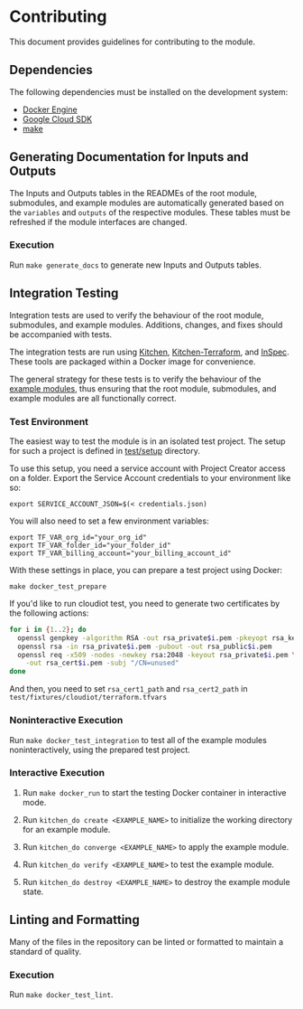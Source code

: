 # Contributing

This document provides guidelines for contributing to the module.

## Dependencies

The following dependencies must be installed on the development system:

- [Docker Engine][docker-engine]
- [Google Cloud SDK][google-cloud-sdk]
- [make]

## Generating Documentation for Inputs and Outputs

The Inputs and Outputs tables in the READMEs of the root module,
submodules, and example modules are automatically generated based on
the `variables` and `outputs` of the respective modules. These tables
must be refreshed if the module interfaces are changed.

### Execution

Run `make generate_docs` to generate new Inputs and Outputs tables.

## Integration Testing

Integration tests are used to verify the behaviour of the root module,
submodules, and example modules. Additions, changes, and fixes should
be accompanied with tests.

The integration tests are run using [Kitchen][kitchen],
[Kitchen-Terraform][kitchen-terraform], and [InSpec][inspec]. These
tools are packaged within a Docker image for convenience.

The general strategy for these tests is to verify the behaviour of the
[example modules](./examples/), thus ensuring that the root module,
submodules, and example modules are all functionally correct.

### Test Environment
The easiest way to test the module is in an isolated test project. The setup for such a project is defined in [test/setup](./test/setup/) directory.

To use this setup, you need a service account with Project Creator access on a folder. Export the Service Account credentials to your environment like so:

```
export SERVICE_ACCOUNT_JSON=$(< credentials.json)
```

You will also need to set a few environment variables:
```
export TF_VAR_org_id="your_org_id"
export TF_VAR_folder_id="your_folder_id"
export TF_VAR_billing_account="your_billing_account_id"
```

With these settings in place, you can prepare a test project using Docker:
```
make docker_test_prepare
```

If you'd like to run cloudiot test, you need to generate two certificates by the following actions:

```sh
for i in {1..2}; do
  openssl genpkey -algorithm RSA -out rsa_private$i.pem -pkeyopt rsa_keygen_bits:2048
  openssl rsa -in rsa_private$i.pem -pubout -out rsa_public$i.pem
  openssl req -x509 -nodes -newkey rsa:2048 -keyout rsa_private$i.pem \
    -out rsa_cert$i.pem -subj "/CN=unused"
done
```
And then, you need to set `rsa_cert1_path` and `rsa_cert2_path` in `test/fixtures/cloudiot/terraform.tfvars`

### Noninteractive Execution

Run `make docker_test_integration` to test all of the example modules
noninteractively, using the prepared test project.

### Interactive Execution

1. Run `make docker_run` to start the testing Docker container in
   interactive mode.

1. Run `kitchen_do create <EXAMPLE_NAME>` to initialize the working
   directory for an example module.

1. Run `kitchen_do converge <EXAMPLE_NAME>` to apply the example module.

1. Run `kitchen_do verify <EXAMPLE_NAME>` to test the example module.

1. Run `kitchen_do destroy <EXAMPLE_NAME>` to destroy the example module
   state.

## Linting and Formatting

Many of the files in the repository can be linted or formatted to
maintain a standard of quality.

### Execution

Run `make docker_test_lint`.

[docker-engine]: https://www.docker.com/products/docker-engine
[flake8]: http://flake8.pycqa.org/en/latest/
[gofmt]: https://golang.org/cmd/gofmt/
[google-cloud-sdk]: https://cloud.google.com/sdk/install
[hadolint]: https://github.com/hadolint/hadolint
[inspec]: https://inspec.io/
[kitchen-terraform]: https://github.com/newcontext-oss/kitchen-terraform
[kitchen]: https://kitchen.ci/
[make]: https://en.wikipedia.org/wiki/Make_(software)
[shellcheck]: https://www.shellcheck.net/
[terraform-docs]: https://github.com/segmentio/terraform-docs
[terraform]: https://terraform.io/
